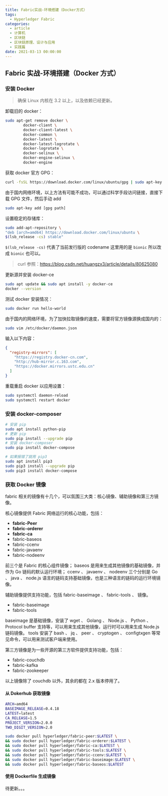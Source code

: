 ```yaml
---
title: Fabric实战-环境搭建（Docker方式）
tags:
  - Hyperledger Fabric
categories:
  - article
  - 计算机
  - 区块链
  - 区块链原理、设计与应用
  - 实践篇
date: 2021-03-13 00:00:00
---
```


## Fabric 实战-环境搭建（Docker 方式）

### 安装 Docker

> 确保 Linux 内核在 3.2 以上，以及依赖已经更新。

卸载旧的 docker：

```BASH
sudo apt-get remove docker \
        docker-client \
        docker-client-latest \
        docker-common \
        docker-latest \
        docker-latest-logrotate \
        docker-logrotate \
        docker-selinux \
        docker-engine-selinux \
        docker-engine
```

获取 docker 官方 GPG：

```BASH
curl -fsSL https://download.docker.com/linux/ubuntu/gpg | sudo apt-key add -
```

由于国内网络环境，以上方法有可能不成功，可以通过科学手段访问链接，直接下载 GPG 文件，然后手动 add

```BASH
sudo apt-key add [gpg path]
```

设置稳定的存储库：

```BASH
sudo add-apt-repository \
"deb [arch=amd64] https://download.docker.com/linux/ubuntu \
$(lsb_release -cs) stable"
```

`$(lsb_release -cs)` 代表了当前发行版的 codename 这里用的是 `bionic` 所以改成 `bionic` 也可以。

> curl 参照：<https://blog.csdn.net/huangzx3/article/details/80625080>

更新源并安装 docker-ce

```BASH
sudo apt update && sudo apt install -y docker-ce
docker --version
```

测试 docker 安装情况：

```BASH
sudo docker run hello-world
```

由于国内的网络环境，为了加快拉取镜像的速度，需要将官方镜像源换成国内的：

```BASH
sudo vim /etc/docker/daemon.json
```

输入以下内容：

```json
{
  "registry-mirrors": [
    "https://registry.docker-cn.com",
    "http://hub-mirror.c.163.com",
    "https://docker.mirrors.ustc.edu.cn"
  ]
}
```

重载重启 docker 以应用设置：

```BASH
sudo systemctl daemon-reload
sudo systemctl restart docker
```

### 安装 docker-composer

```BASH
# 安装 pip
sudo apt install python-pip
# 更新 pip
sudo pip install --upgrade pip
# 安装 docker-composer
sudo pip install docker-compose

# 如果报错了就用 pip3
sudo apt install pip3
sudo pip3 install --upgrade pip
sudo pip3 install docker-compose
```

### 获取 Docker 镜像

fabric 相关的镜像有十几个，可以氛围三大类：核心镜像、辅助镜像和第三方镜像。

核心镜像提供 Fabric 网络运行的核心功能，包括：

- **fabric-Peer**
- **fabric-orderer**
- **fabric-ca**
- fabric-baseos
- fabric-ccenv
- fabric-javaenv
- fabric-nodeenv

前三个是 Fabric 的核心组件镜像； baseos 是用来生成其他镜像的基础镜像，并作为 Go 链码的默认运行环境； ccenv 、 javaenv 、 nodeenv 三个分别是 Go 、 java 、 node.js 语言的链码支持基础镜像，也是三种语言的链码的运行环境镜像。

辅助镜像提供支持功能，包括 fabric-baseimage 、 fabric-tools 、 镜像。

- fabric-baseimage
- fabric-tools

baseimage 是基础镜像，安装了 wget 、 Golang 、 Node.js 、 Python 、 Protocol buffer 支持等，可以用来生成其他镜像，运行时可以用来生成 Node.js 链码镜像。
tools 安装了 bash 、 jq 、 peer 、 cryptogen 、 configtxgen 等常见命令，可以用来测试客户端来使用。

第三方镜像是为一些开源的第三方软件提供支持功能，包括：

- fabric-couchdb
- fabric-kafka
- fabric-zookeeper

以上镜像除了 couchdb 以外，其余的都在 2.x 版本停用了。

#### 从 Dokerhub 获取镜像

```BASH
ARCH=amd64
BASEIMAGE_RELEASE=0.4.18
LATEST=latest
CA_RELEASE=1.5
PROJECT_VERSION=2.0.0
TWO_DIGIT_VERSION=2.0

sudo docker pull hyperledger/fabric-peer:$LATEST \
&& sudo docker pull hyperledger/fabric-orderer:$LATEST \
&& sudo docker pull hyperledger/fabric-ca:$LATEST \
&& sudo docker pull hyperledger/fabric-tools:$LATEST \
&& sudo docker pull hyperledger/fabric-ccenv:$LATEST \
&& sudo docker pull hyperledger/fabric-baseimage:$LATEST \
&& sudo docker pull hyperledger/fabric-baseos:$LATEST
```

#### 使用 Dockerfile 生成镜像

待更新。。。
